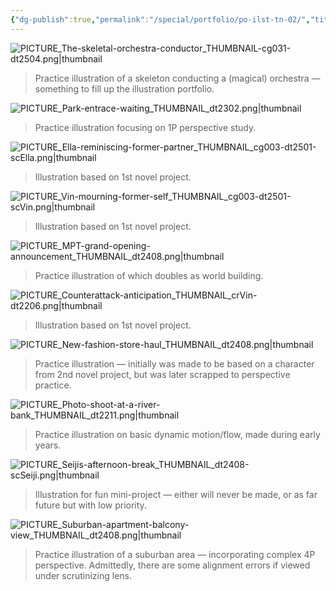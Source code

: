 ```yaml
---
{"dg-publish":true,"permalink":"/special/portfolio/po-ilst-tn-02/","title":"Illustration: Thumbnail 2","tags":["-special","-portfolio","-member/nin827"]}
---
```


![PICTURE_The-skeletal-orchestra-conductor_THUMBNAIL-cg031-dt2504.png|thumbnail](/img/user/RESOURCE/ASSET/ARTWORK/PICTURE_The-skeletal-orchestra-conductor_THUMBNAIL-cg031-dt2504.png)

> Practice illustration of a skeleton conducting a (magical) orchestra — something to fill up the illustration portfolio.

![PICTURE_Park-entrace-waiting_THUMBNAIL_dt2302.png|thumbnail](/img/user/RESOURCE/ASSET/ARTWORK/PICTURE_Park-entrace-waiting_THUMBNAIL_dt2302.png)

> Practice illustration focusing on 1P perspective study.

![PICTURE_Ella-reminiscing-former-partner_THUMBNAIL_cg003-dt2501-scElla.png|thumbnail](/img/user/RESOURCE/ASSET/ARTWORK/PICTURE_Ella-reminiscing-former-partner_THUMBNAIL_cg003-dt2501-scElla.png)

> Illustration based on 1st novel project.

![PICTURE_Vin-mourning-former-self_THUMBNAIL_cg003-dt2501-scVin.png|thumbnail](/img/user/RESOURCE/ASSET/ARTWORK/PICTURE_Vin-mourning-former-self_THUMBNAIL_cg003-dt2501-scVin.png)

> Illustration based on 1st novel project.

![PICTURE_MPT-grand-opening-announcement_THUMBNAIL_dt2408.png|thumbnail](/img/user/RESOURCE/ASSET/ARTWORK/PICTURE_MPT-grand-opening-announcement_THUMBNAIL_dt2408.png)

> Practice illustration of which doubles as world building.

![PICTURE_Counterattack-anticipation_THUMBNAIL_crVin-dt2206.png|thumbnail](/img/user/RESOURCE/ASSET/ARTWORK/PICTURE_Counterattack-anticipation_THUMBNAIL_crVin-dt2206.png)

> Illustration based on 1st novel project.

![PICTURE_New-fashion-store-haul_THUMBNAIL_dt2408.png|thumbnail](/img/user/RESOURCE/ASSET/ARTWORK/PICTURE_New-fashion-store-haul_THUMBNAIL_dt2408.png)

> Practice illustration — initially was made to be based on a character from 2nd novel project, but was later scrapped to perspective practice.

![PICTURE_Photo-shoot-at-a-river-bank_THUMBNAIL_dt2211.png|thumbnail](/img/user/RESOURCE/ASSET/ARTWORK/PICTURE_Photo-shoot-at-a-river-bank_THUMBNAIL_dt2211.png)

> Practice illustration on basic dynamic motion/flow, made during early years.

![PICTURE_Seijis-afternoon-break_THUMBNAIL_dt2408-scSeiji.png|thumbnail](/img/user/RESOURCE/ASSET/ARTWORK/PICTURE_Seijis-afternoon-break_THUMBNAIL_dt2408-scSeiji.png)

> Illustration for fun mini-project — either will never be made, or as far future but with low priority.

![PICTURE_Suburban-apartment-balcony-view_THUMBNAIL_dt2408.png|thumbnail](/img/user/RESOURCE/ASSET/ARTWORK/PICTURE_Suburban-apartment-balcony-view_THUMBNAIL_dt2408.png)

> Practice illustration of a suburban area — incorporating complex 4P perspective. Admittedly, there are some alignment errors if viewed under scrutinizing lens.
